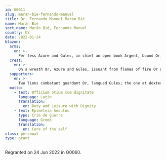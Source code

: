 ```yaml
---
id: G0011
slug: maran-bie-fernando-manuel
title: Dr. Fernando Manuel Marán Bié
name: Marán Bié
sort_name: Marán Bié, Fernando Manuel
country: UY
date: 2022-01-24
blazon:
  arms:
    en: >-
      Per fess Azure and Gules, in chief an open book Argent, bound Or, charged with a mullet of the First; in base, between two apples, a tree all of the Fourth, the whole within a bordure embattled of the Same.
  crest:
    en: >-
      On a wreath Or, Azure and Gules, issuant from flames of fire Or and Gules, a Pegasus Argent, mantled at dexter Azure, doubled Or, and at sinister, Gules, doubled Or.
  supporters:
    en: >-
      Two lions combatant guardant Or, langued Gules; the one at dexter holding in his lower forepaw a quill Argent, the one at sinister holding in his lower forepaw a rolled scroll Argent, bearing a wax seal Gules with the letters MB thereon.
  motto:
    - text: Officium otium cum dignitate
      language: Latin
      translation:
        en: Duty and Leisure with Dignity
    - text: Epimeleia heautou
      type: Crie de guerre
      language: Greek
      translation:
        en: Care of the self
class: personal
type: grant
---
```


Regranted on 24 Jun 2022 in G0060.


